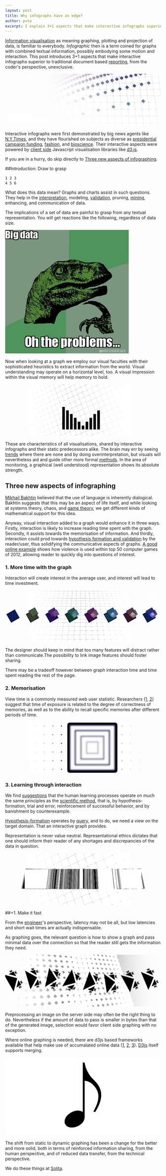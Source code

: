 ```yaml
---
layout: post
title: Why infographs have an edge?
author: pvto
excerpt: I explain 3+1 aspects that make interactive infographs superior to traditional document based reporting.
---
```


[Information visualisation](http://en.wikipedia.org/wiki/Information_visualization) as meaning graphing, plotting and projection of data, is familiar to everybody.  *Infographic* then is a term coined for graphs with combined textual information, possibly embodying some motion and interaction.  This post introduces 3+1 aspects that make interactive infographs superior to traditional document based [reporting](http://en.wikipedia.org/wiki/List_of_reporting_software), from the coder's perspective, unexclusive.

![info](/img/infographs-with-d3js/spat-scal.png)

Interactive infographs were first demonstrated by big news agents like [N.Y.Times](http://www.nytimes.com/), and they have flourished on subjects as diverse as [presidential campaign funding](http://data-informed.com/data-visualization-following-the-money-in-the-presidential-campaign/), [fashion](http://www.nytimes.com/newsgraphics/2013/09/13/fashion-week-editors-picks/), and [bioscience](http://circos.ca/intro/data_visualization/).  Their interactive aspects were powered by [client side](http://en.wikipedia.org/wiki/Client_side) Javascript visualisation libraries like [d3.js](http://d3js.org/).

If you are in a hurry, do skip directly to [Three new aspects of infographing](#three-aspects).

##Introduction: Draw to grasp

    1 2 3
    4 5 6

What does this data mean?  Graphs and charts assist in such questions.  They help in the [interpretation](http://en.wikipedia.org/wiki/Scientific_modeling), modeling, [validation](http://en.wikipedia.org/wiki/Data_validation), pruning, [mining](http://en.wikipedia.org/wiki/Data_mining), enhancing, and communication of data.

The implications of a set of data are painful to grasp from any textual representation.  You will get reactions like the following, regardless of data size.

![Big data oh the probs](/img/infographs-with-d3js/big-data-oh-the-problems.jpg)  

Now when looking at a graph we employ our visual faculties with their sophisticated heuristics to extract information from the world.  Visual understanding may operate on a horizontal level, too.  A visual impression within the visual memory will help memory to hold.

![bars info](/img/infographs-with-d3js/bars-info.png)

These are characteristics of all visualisations, shared by interactive infographs and their static predecessors alike.  The brain may err by seeing [trends](http://en.wikipedia.org/wiki/Trend_estimation) where there are none and by doing overinterpretation, but visuals will nevertheless aid and guide other more formal [methods](http://en.wikipedia.org/wiki/Statistics).  In the area of monitoring, a graphical (well understood) representation shows its absolute strength.

## Three new aspects of infographing
<a name="three-aspects"/>

[Mikhail Bakhtin](http://en.wikipedia.org/wiki/Mikhail_Bakhtin) believed that the use of language is inherently dialogical.  Bakhtin suggests that this may be an aspect of life itself, and while looking at systems theory, chaos, and [game theory](http://en.wikipedia.org/wiki/Game_semantics), we get different kinds of mathematical support for this idea.

Anyway, visual interaction added to a graph would enhance it in three ways.  Firstly, interaction is likely to increase reading time spent with the graph.  Secondly, it assists towards the memorisation of information.  And thirdly, interaction could prod towards [hypothesis formation and validation](http://en.wikipedia.org/wiki/Scientific_process) by the reader/user, thus solidifying the communicative aspects of graphs.  [A good online example](http://www.theguardian.com/world/interactive/2013/apr/30/violence-guns-best-selling-video-games) shows how violence is used within top 50 computer games of 2012, allowing reader to quickly dig into questions of interest.

### 1. More time with the graph

Interaction will create interest in the average user, and interest will lead to time investment.

![exposure-focus](/img/infographs-with-d3js/RR.png)

The designer should keep in mind that too many features will distract rather than communicate.The possibility to link image features should foster sharing.

There may be a tradeoff however between graph interaction time and time spent reading the rest of the page.

### 2. Memorisation

View time is a commonly measured web user statistic.  Researchers ([1][ref1], [2][ref2]) suggest that time of exposure is related to the degree of correctness of memories, as well as to the ability to recall specific memories after different periods of time.

![exposure-focus](/img/infographs-with-d3js/RF.png)

### 3. Learning through interaction

We find [suggestions](http://www.ted.com/talks/alison_gopnik_what_do_babies_think) that the human learning processes operate on much the same principles as the [scientific method](http://en.wikipedia.org/wiki/Scientific_method), that is, by hypothesis-formation, trial and error, reinforcement of successful behavior, and by banishment by counterexample.

[Hypothesis-formation](http://en.wikipedia.org/wiki/Scientific_method#Hypothesis_development) operates by [query](http://en.wikipedia.org/wiki/Query_(complexity)), and to do, we need a view on the target domain.  That an interactive graph provides.

Representation is never value neutral.  Representational ethics dictates that one should inform their reader of any shortages and discrepancies of the data in question.

![bar noise](/img/infographs-with-d3js/bar-noise.png)

##+1. Make it fast

From the [engineer](http://en.wikipedia.org/wiki/Engineer)'s perspective, latency may not be all, but low latencies and short wait times are actually indispensable.

As graphing goes, the relevant question is how to show a graph and pass minimal data over the connection so that the reader still gets the information they need.

![arrows right](/img/infographs-with-d3js/arrows-flow.png)

Preprocessing an image on the server side may often be the right thing to do.  Nevertheless if the amount of data to pass is smaller in bytes than that of the generated image, selection would favor client side graphing with no exception.

Where online graphing is needed, there are d3js based frameworks available that help make use of accumalated online data ([1][ref4], [2][ref5], [3][ref3]).  [D3js](https://github.com/mbostock/d3/wiki) itself supports merging.

![note](/img/infographs-with-d3js/note.png)

The shift from static to dynamic graphing has been a change for the better and more solid, both in terms of reinforced information sharing, from the human perspective, and of reduced data transfer, from the technical perspective.

We do these things at [Solita](http://www.solita.fi/).

[ref1]: http://dl.acm.org/citation.cfm?id=1993584
[ref2]: http://www.google.fi/books?hl=fi&lr=&id=m8qMjPF1NYAC&oi=fnd&
[ref3]: https://github.com/mlarocca/Dynamic-Charts
[ref4]: http://square.github.io/cubism/
[ref5]: http://jondot.github.io/graphene/
